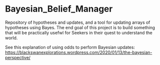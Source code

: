 # Bayesian_Belief_Manager
Repository of hypotheses and updates, and a tool for updating arrays of hypotheses using Bayes. The end goal of this project is to build something that will be practically usefwl for Seekers in their quest to understand the world.

See this explanation of using odds to perform Bayesian updates: https://blackswanexplorations.wordpress.com/2020/01/13/the-bayesian-perspective/
